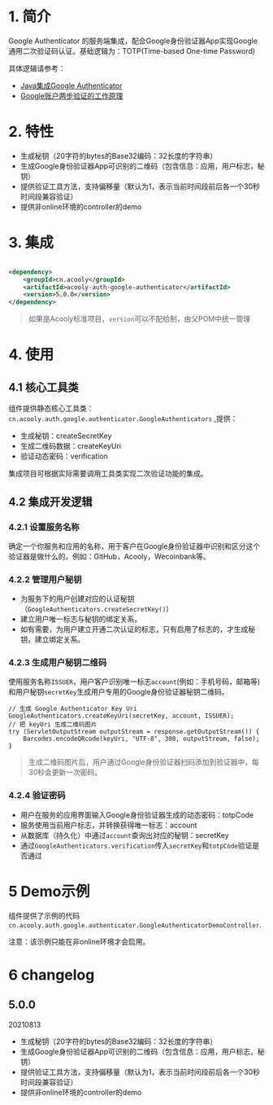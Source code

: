 <!-- title: Google身份验证器 -->
<!-- name: acooly-auth-google-authenticator -->
<!-- type: auth -->
<!-- author: zhangpu -->
<!-- date: 2021-08-13 -->

# 1. 简介

Google Authenticator 的服务端集成，配合Google身份验证器App实现Google通用二次验证码认证。基础逻辑为：TOTP(Time-based One-time Password)

具体逻辑请参考：

* [Java集成Google Authenticator](https://ghthou.github.io/2018/01/13/Java-%E9%9B%86%E6%88%90-Google-Authenticator/)
* [Google账户两步验证的工作原理](https://blog.seetee.me/post/2011/google-two-step-verification/)

# 2. 特性

* 生成秘钥（20字符的bytes的Base32编码：32长度的字符串）
* 生成Google身份验证器App可识别的二维码（包含信息：应用，用户标志，秘钥）
* 提供验证工具方法，支持偏移量（默认为1，表示当前时间段前后各一个30秒时间段兼容验证）
* 提供非online环境的controller的demo

# 3. 集成

```xml

<dependency>
    <groupId>cn.acooly</groupId>
    <artifactId>acooly-auth-google-authenticator</artifactId>
    <version>5.0.0</version>
</dependency>
```

> 如果是Acooly标准项目，`version`可以不配给制，由父POM中统一管理

# 4. 使用

## 4.1 核心工具类

组件提供静态核心工具类：`cn.acooly.auth.google.authenticator.GoogleAuthenticators` ,提供：

* 生成秘钥：createSecretKey
* 生成二维码数据：createKeyUri
* 验证动态密码：verification

集成项目可根据实际需要调用工具类实现二次验证功能的集成。

## 4.2 集成开发逻辑

### 4.2.1 设置服务名称

确定一个你服务和应用的名称，用于客户在Google身份验证器中识别和区分这个验证器是做什么的。例如：GitHub，Acooly，Wecoinbank等。

### 4.2.2 管理用户秘钥

* 为服务下的用户创建对应的认证秘钥（`GoogleAuthenticators.createSecretKey()`）
* 建立用户唯一标志与秘钥的绑定关系。
* 如有需要，为用户建立开通二次认证的标志，只有启用了标志的，才生成秘钥，建立绑定关系。

### 4.2.3 生成用户秘钥二维码

使用服务名称`ISSUER`，用户客户识别唯一标志`account`(例如：手机号码，邮箱等)和用户秘钥`secretKey`生成用户专用的Google身份验证器秘钥二维码。

```
// 生成 Google Authenticator Key Uri
GoogleAuthenticators.createKeyUri(secretKey, account, ISSUER);
// 把 keyUri 生成二维码图片
try (ServletOutputStream outputStream = response.getOutputStream()) {
    Barcodes.encodeQRcode(keyUri, "UTF-8", 300, outputStream, false);
}
```

> 生成二维码图片后，用户通过Google身份验证器扫码添加到验证器中，每30秒会更新一次密码。

### 4.2.4 验证密码

* 用户在服务的应用界面输入Google身份验证器生成的动态密码：totpCode
* 服务使用当前用户标志，并转换获得唯一标志：account
* 从数据库（持久化）中通过`account`查询出对应的秘钥：secretKey
* 通过`GoogleAuthenticators.verification`传入`secretKey`和`totpCode`验证是否通过

# 5 Demo示例

组件提供了示例的代码`cn.acooly.auth.google.authenticator.GoogleAuthenticatorDemoController`.

注意：该示例只能在非online环境才会启用。

# 6 changelog

## 5.0.0

20210813

* 生成秘钥（20字符的bytes的Base32编码：32长度的字符串）
* 生成Google身份验证器App可识别的二维码（包含信息：应用，用户标志，秘钥）
* 提供验证工具方法，支持偏移量（默认为1，表示当前时间段前后各一个30秒时间段兼容验证）
* 提供非online环境的controller的demo
